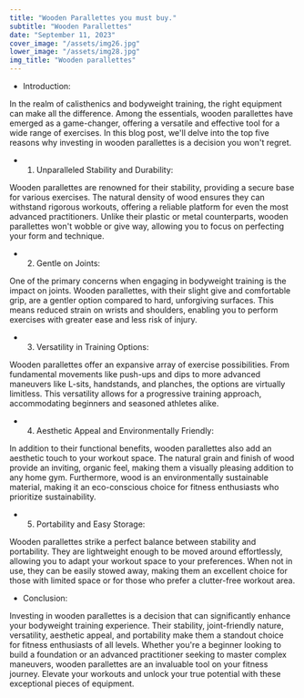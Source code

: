 ```yaml
---
title: "Wooden Parallettes you must buy."
subtitle: "Wooden Parallettes"
date: "September 11, 2023"
cover_image: "/assets/img26.jpg"
lower_image: "/assets/img28.jpg"
img_title: "Wooden parallettes"
---
```




* Introduction:

In the realm of calisthenics and bodyweight training, the right equipment can make all the difference. Among the essentials, wooden parallettes have emerged as a game-changer, offering a versatile and effective tool for a wide range of exercises. In this blog post, we'll delve into the top five reasons why investing in wooden parallettes is a decision you won't regret.

* 1. Unparalleled Stability and Durability:

Wooden parallettes are renowned for their stability, providing a secure base for various exercises. The natural density of wood ensures they can withstand rigorous workouts, offering a reliable platform for even the most advanced practitioners. Unlike their plastic or metal counterparts, wooden parallettes won't wobble or give way, allowing you to focus on perfecting your form and technique.

* 2. Gentle on Joints:

One of the primary concerns when engaging in bodyweight training is the impact on joints. Wooden parallettes, with their slight give and comfortable grip, are a gentler option compared to hard, unforgiving surfaces. This means reduced strain on wrists and shoulders, enabling you to perform exercises with greater ease and less risk of injury.

* 3. Versatility in Training Options:

Wooden parallettes offer an expansive array of exercise possibilities. From fundamental movements like push-ups and dips to more advanced maneuvers like L-sits, handstands, and planches, the options are virtually limitless. This versatility allows for a progressive training approach, accommodating beginners and seasoned athletes alike.

* 4. Aesthetic Appeal and Environmentally Friendly:

In addition to their functional benefits, wooden parallettes also add an aesthetic touch to your workout space. The natural grain and finish of wood provide an inviting, organic feel, making them a visually pleasing addition to any home gym. Furthermore, wood is an environmentally sustainable material, making it an eco-conscious choice for fitness enthusiasts who prioritize sustainability.

* 5. Portability and Easy Storage:

Wooden parallettes strike a perfect balance between stability and portability. They are lightweight enough to be moved around effortlessly, allowing you to adapt your workout space to your preferences. When not in use, they can be easily stowed away, making them an excellent choice for those with limited space or for those who prefer a clutter-free workout area.

* Conclusion:

Investing in wooden parallettes is a decision that can significantly enhance your bodyweight training experience. Their stability, joint-friendly nature, versatility, aesthetic appeal, and portability make them a standout choice for fitness enthusiasts of all levels. Whether you're a beginner looking to build a foundation or an advanced practitioner seeking to master complex maneuvers, wooden parallettes are an invaluable tool on your fitness journey. Elevate your workouts and unlock your true potential with these exceptional pieces of equipment.
